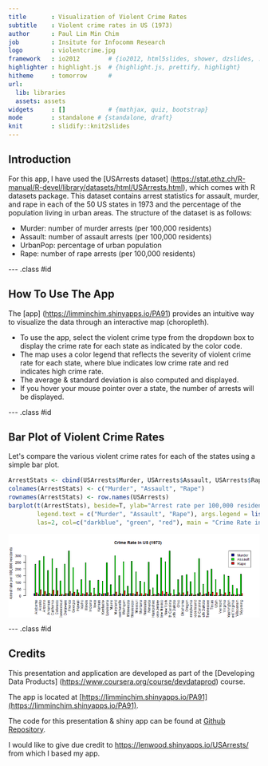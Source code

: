 ```yaml
---
title       : Visualization of Violent Crime Rates
subtitle    : Violent crime rates in US (1973)
author      : Paul Lim Min Chim
job         : Insitute for Infocomm Research
logo        : violentcrime.jpg
framework   : io2012        # {io2012, html5slides, shower, dzslides, ...}
highlighter : highlight.js  # {highlight.js, prettify, highlight}
hitheme     : tomorrow      # 
url:
  lib: libraries
  assets: assets
widgets     : []            # {mathjax, quiz, bootstrap}
mode        : standalone # {standalone, draft}
knit        : slidify::knit2slides
---
```


## Introduction
For this app, I have used the [USArrests dataset] (https://stat.ethz.ch/R-manual/R-devel/library/datasets/html/USArrests.html), which comes with R datasets package. This dataset contains arrest statistics for assault, murder, and rape in each of the 50 US states in 1973 and the percentage of the population living in urban areas. The structure of the dataset is as follows:
- Murder: number of murder arrests (per 100,000 residents)
- Assault: number of assault arrests (per 100,000 residents)
- UrbanPop: percentage of urban population
- Rape: number of rape arrests (per 100,000 residents) 

--- .class #id 

## How To Use The App

The [app] (https://limminchim.shinyapps.io/PA91) provides an intuitive way to visualize the data through an interactive map (choropleth). 

- To use the app, select the violent crime type from the dropdown box to display the crime rate for each state as indicated by the color code. 
- The map uses a color legend that reflects the severity of violent crime rate for each state, where blue indicates low crime rate and red indicates high crime rate. 
- The average & standard deviation is also computed and displayed. 
- If you hover your mouse pointer over a state, the number of arrests will be displayed.

--- .class #id 

## Bar Plot of Violent Crime Rates
Let's compare the various violent crime rates for each of the states using a simple bar plot. 

```r
ArrestStats <- cbind(USArrests$Murder, USArrests$Assault, USArrests$Rape)
colnames(ArrestStats) <- c("Murder", "Assault", "Rape") 
rownames(ArrestStats) <- row.names(USArrests)
barplot(t(ArrestStats), beside=T, ylab="Arrest rate per 100,000 residents", 
        legend.text = c("Murder", "Assault", "Rape"), args.legend = list(x = "topright"),
        las=2, col=c("darkblue", "green", "red"), main = "Crime Rate in US (1973)")
```

<img src="assets/fig/unnamed-chunk-1-1.png" title="plot of chunk unnamed-chunk-1" alt="plot of chunk unnamed-chunk-1" style="display: block; margin: auto;" />

--- .class #id 

## Credits

This presentation and application are developed as part of the [Developing Data Products] (https://www.coursera.org/course/devdataprod) course.

The app is located at [https://limminchim.shinyapps.io/PA91](https://limminchim.shinyapps.io/PA91).

The code for this presentation & shiny app can be found at [Github Repository](https://github.com/limminchim/PA91).

I would like to give due credit to https://lenwood.shinyapps.io/USArrests/ from which I based my app.




